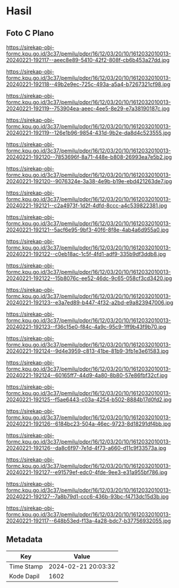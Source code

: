 # Hasil

## Foto C Plano

https://sirekap-obj-formc.kpu.go.id/3c37/pemilu/pdpr/16/12/03/20/10/1612032010013-20240221-192117--aeec8e89-5410-42f2-808f-cb6b453a27dd.jpg

https://sirekap-obj-formc.kpu.go.id/3c37/pemilu/pdpr/16/12/03/20/10/1612032010013-20240221-192118--49b2e9ec-725c-493a-a5a4-b7267321cf98.jpg

https://sirekap-obj-formc.kpu.go.id/3c37/pemilu/pdpr/16/12/03/20/10/1612032010013-20240221-192119--753904ea-aeec-4ee5-8e29-e7a38190187c.jpg

https://sirekap-obj-formc.kpu.go.id/3c37/pemilu/pdpr/16/12/03/20/10/1612032010013-20240221-192119--126e1b96-9854-431d-9b2e-da8d4c523555.jpg

https://sirekap-obj-formc.kpu.go.id/3c37/pemilu/pdpr/16/12/03/20/10/1612032010013-20240221-192120--7853696f-8a71-448e-b808-26993ea7e5b2.jpg

https://sirekap-obj-formc.kpu.go.id/3c37/pemilu/pdpr/16/12/03/20/10/1612032010013-20240221-192120--9076324e-3a38-4e9b-b19e-ebd421263de7.jpg

https://sirekap-obj-formc.kpu.go.id/3c37/pemilu/pdpr/16/12/03/20/10/1612032010013-20240221-192121--c2a4973f-1d2f-4dfd-8ccc-a4c539822381.jpg

https://sirekap-obj-formc.kpu.go.id/3c37/pemilu/pdpr/16/12/03/20/10/1612032010013-20240221-192121--5acf6e95-9bf3-40f6-8f8e-4ab4a6d955a0.jpg

https://sirekap-obj-formc.kpu.go.id/3c37/pemilu/pdpr/16/12/03/20/10/1612032010013-20240221-192122--c0eb18ac-1c5f-4fd1-adf9-335b9df3ddb8.jpg

https://sirekap-obj-formc.kpu.go.id/3c37/pemilu/pdpr/16/12/03/20/10/1612032010013-20240221-192122--15b8076c-ee52-46dc-9c65-058cf3cd3420.jpg

https://sirekap-obj-formc.kpu.go.id/3c37/pemilu/pdpr/16/12/03/20/10/1612032010013-20240221-192123--e3a7ed89-b447-4f32-a2bd-e9a823947006.jpg

https://sirekap-obj-formc.kpu.go.id/3c37/pemilu/pdpr/16/12/03/20/10/1612032010013-20240221-192123--f36c15e0-f84c-4a9c-95c9-1ff9b43f9b70.jpg

https://sirekap-obj-formc.kpu.go.id/3c37/pemilu/pdpr/16/12/03/20/10/1612032010013-20240221-192124--9d4e3959-c813-41be-81b9-3fb1e3e61583.jpg

https://sirekap-obj-formc.kpu.go.id/3c37/pemilu/pdpr/16/12/03/20/10/1612032010013-20240221-192124--60165ff7-44d9-4a80-8b80-57e86fbf32cf.jpg

https://sirekap-obj-formc.kpu.go.id/3c37/pemilu/pdpr/16/12/03/20/10/1612032010013-20240221-192125--f5ae6443-c03a-4254-b502-8884b17d0fd2.jpg

https://sirekap-obj-formc.kpu.go.id/3c37/pemilu/pdpr/16/12/03/20/10/1612032010013-20240221-192126--6184bc23-504a-46ec-9723-8d18291df4bb.jpg

https://sirekap-obj-formc.kpu.go.id/3c37/pemilu/pdpr/16/12/03/20/10/1612032010013-20240221-192126--da8c6f97-7e1d-4f73-a660-d11c9f33573a.jpg

https://sirekap-obj-formc.kpu.go.id/3c37/pemilu/pdpr/16/12/03/20/10/1612032010013-20240221-192127--e91579ef-edc0-4fde-9ee3-e31a955bf786.jpg

https://sirekap-obj-formc.kpu.go.id/3c37/pemilu/pdpr/16/12/03/20/10/1612032010013-20240221-192127--7a8b79d1-ccc6-436b-93bc-f4713dc15d3b.jpg

https://sirekap-obj-formc.kpu.go.id/3c37/pemilu/pdpr/16/12/03/20/10/1612032010013-20240221-192117--648b53ed-f13a-4a28-bdc7-b37756932055.jpg


## Metadata

| Key        | Value               |
| ---------- | ------------------- |
| Time Stamp | 2024-02-21 20:03:32 |
| Kode Dapil | 1602                |



